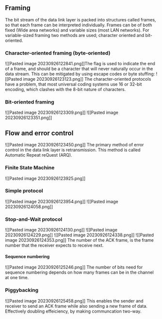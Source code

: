 ## Framing
The bit stream of the data link layer is packed into structures called frames, so that each frame can be interpreted individually.
Frames can be of both fixed (Wide area networks) and variable sizes (most LAN networks).
For variable-sized framing two methods are used; character oriented and bit-oriented.

### Character-oriented framing (byte-oriented)
![[Pasted image 20230926122841.png]]The flag is used to indicate the end of a frame, and should be a character that will never naturally occur in the data stream. This can be mitigated by using escape codes or byte stuffing:
![[Pasted image 20230926123123.png]]
The character-oriented protocols have a problem, that most universal coding systems use 16 or 32-bit encoding, which clashes with the 8-bit nature of characters.

### Bit-oriented framing
![[Pasted image 20230926123309.png]]
![[Pasted image 20230926123351.png]]

## Flow and error control
![[Pasted image 20230926123450.png]]
The primary method of error control in the data link layer is retransmission. This method is called Automatic Repeat reQuest (ARQ).

### Finite State Machine
![[Pasted image 20230926123925.png]]

### Simple protocol
![[Pasted image 20230926123954.png]]
![[Pasted image 20230926124058.png]]

### Stop-and-Wait protocol
![[Pasted image 20230926124130.png]]
![[Pasted image 20230926124229.png]]
![[Pasted image 20230926124338.png]]
![[Pasted image 20230926124353.png]]
The number of the ACK frame, is the frame number that the receiver expects to receive next.
#### Sequence numbering
![[Pasted image 20230926125246.png]]
The number of bits need for sequence numbering depends on how many frames can be in the channel at one time. 

### Piggybacking
![[Pasted image 20230926125458.png]]
This enables the sender and receiver to send an ACK frame while also sending a new frame of data. Effectively doubling effeiciency, by making communcation two-way.
